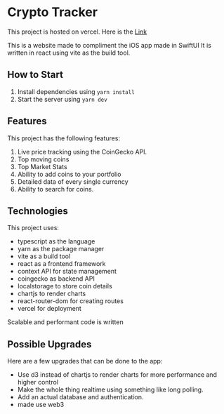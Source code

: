 # Crypto Tracker

This project is hosted on vercel.
Here is the [Link](https://crypto-tracker-web.vercel.app/)

This is a website made to compliment the iOS app made in SwiftUI
It is written in react using vite as the build tool.

## How to Start

1. Install dependencies using `yarn install`
2. Start the server using `yarn dev`

## Features

This project has the following features:

1. Live price tracking using the CoinGecko API.
2. Top moving coins
3. Top Market Stats
4. Ability to add coins to your portfolio
5. Detailed data of every single currency
6. Ability to search for coins.

## Technologies

This project uses:

- typescript as the language
- yarn as the package manager
- vite as a build tool
- react as a frontend framework
- context API for state management
- coingecko as backend API
- localstorage to store coin details
- chartjs to render charts
- react-router-dom for creating routes
- vercel for deployment

Scalable and performant code is written

## Possible Upgrades

Here are a few upgrades that can be done to the app:

- Use d3 instead of chartjs to render charts for more performance and higher control
- Make the whole thing realtime using something like long polling.
- Add an actual database and authentication.
- made use web3
